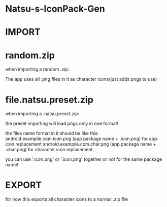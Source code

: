 # Natsu-s-IconPack-Gen

# IMPORT

# random.zip
when importing a random .zip:

  The app uses all .png files in it as character icons(just adds pngs to use)
  

# file.natsu.preset.zip
when importing a .natsu.preset.zip:

  the preset importing will load pngs only in one format!
  
  the files name format in it should be like this:
    android.exampile.com.icon.png (app package name + .icon.png) for app icon replacement
    android.exampile.com.char.png (app package name + .char.png) for character icon replacement
    
  you can use '.icon.png' or '.icon.png' together or not for the same package name!




# EXPORT

for now this exports all character icons to a normal .zip file
